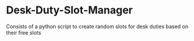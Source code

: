 # Desk-Duty-Slot-Manager
Consists of a python script to create random slots for desk duties based on their free slots
